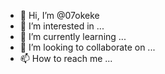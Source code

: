 - 👋 Hi, I’m @07okeke
- 👀 I’m interested in ...
- 🌱 I’m currently learning ...
- 💞️ I’m looking to collaborate on ...
- 📫 How to reach me ...

<!---
07okeke/07okeke is a ✨ special ✨ repository because its `README.md` (this file) appears on your GitHub profile.
You can click the Preview link to take a look at your changes.
--->
